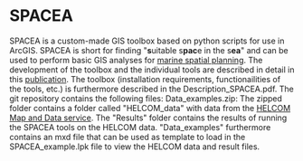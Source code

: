 # SPACEA
SPACEA is a custom-made GIS toolbox based on python scripts for use in ArcGIS. SPACEA is short for finding "<b>s</b>uitable s<b>pac</b>e in the s<b>ea</b>" and can be used to perform basic GIS analyses for <a href="https://marinebiodiversitymatrix.org/wiki/Marine_spatial_planning_definition">marine spatial planning</a>. The development of the toolbox and the individual tools are described in detail in this <a href="https://link.springer.com/chapter/10.1007/978-3-030-58811-3_28">publication</a>. The toolbox (installation requirements, functionailities of the tools, etc.) is furthermore described in the Description_SPACEA.pdf. 
The git repository contains the following files:
Data_examples.zip: The zipped folder contains a folder called "HELCOM_data" with data from the <a href="https://maps.helcom.fi/website/mapservice/">HELCOM Map and Data service</a>. The "Results" folder contains the results of running the SPACEA tools on the HELCOM data. "Data_examples" furthermore contains an mxd file that can be used as template to load in the SPACEA_example.lpk file to view the HELCOM data and result files. 
